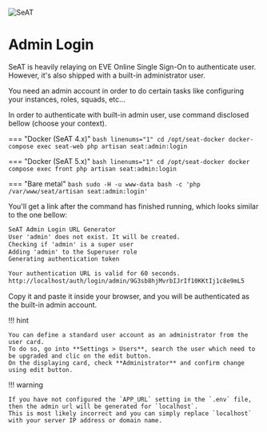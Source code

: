 ![SeAT](https://i.imgur.com/aPPOxSK.png)

# Admin Login

SeAT is heavily relaying on EVE Online Single Sign-On to authenticate user.
However, it's also shipped with a built-in administrator user.

You need an admin account in order to do certain tasks like configuring your instances, roles, squads, etc...

In order to authenticate with built-in admin user, use command disclosed bellow (choose your context).

=== "Docker (SeAT 4.x)"
    ```bash linenums="1"
    cd /opt/seat-docker
    docker-compose exec seat-web php artisan seat:admin:login
    ```

=== "Docker (SeAT 5.x)"
    ```bash linenums="1"
    cd /opt/seat-docker
    docker compose exec front php artisan seat:admin:login
    ```

=== "Bare metal"
    ```bash
    sudo -H -u www-data bash -c 'php /var/www/seat/artisan seat:admin:login'
    ```

You'll get a link after the command has finished running, which looks similar to the one bellow:

```txt linenums="1"
SeAT Admin Login URL Generator
User 'admin' does not exist. It will be created.
Checking if 'admin' is a super user
Adding 'admin' to the Superuser role
Generating authentication token

Your authentication URL is valid for 60 seconds.
http://localhost/auth/login/admin/9G3sb8hjMvrbIJrIf10KKtIj1c8e9mL5
```

Copy it and paste it inside your browser, and you will be authenticated as the built-in admin account.

!!! hint

    You can define a standard user account as an administrator from the user card.
    To do so, go into **Settings > Users**, search the user which need to be upgraded and clic on the edit button.
    On the displaying card, check **Administrator** and confirm change using edit button.

!!! warning

    If you have not configured the `APP_URL` setting in the `.env` file, then the admin url will be generated for `localhost`.
    This is most likely incorrect and you can simply replace `localhost` with your server IP address or domain name.
